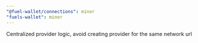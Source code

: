 ```yaml
---
"@fuel-wallet/connections": minor
"fuels-wallet": minor
---
```


Centralized provider logic, avoid creating provider for the same network url

